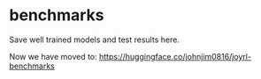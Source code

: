 # benchmarks

Save well trained models and test results here. 

Now we have moved to: https://huggingface.co/johnjim0816/joyrl-benchmarks